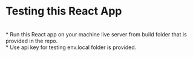 # Testing this React App
<br>
* Run this React app on your machine live server from build folder that is provided in the repo. 
<br>
* Use api key for testing env.local folder is provided.
